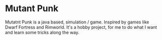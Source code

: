 # Mutant Punk
Mutatnt Punk is a java based, simulation / game. Inspired by games like Dwarf Fortress and Rimworld. 
It's a hobby project, for me to do what I want and learn some tricks along the way.
